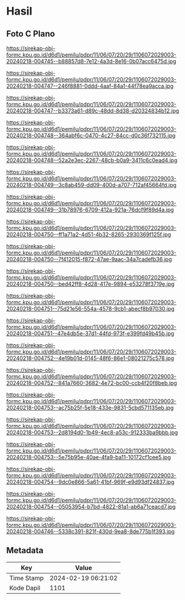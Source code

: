 # Hasil

## Foto C Plano

https://sirekap-obj-formc.kpu.go.id/d6d1/pemilu/pdpr/11/06/07/20/29/1106072029003-20240218-004745--b88857d8-7e12-4a3d-8e16-0b07acc6475d.jpg

https://sirekap-obj-formc.kpu.go.id/d6d1/pemilu/pdpr/11/06/07/20/29/1106072029003-20240218-004747--246f8881-0ddd-4aaf-84a1-44f78ea9acca.jpg

https://sirekap-obj-formc.kpu.go.id/d6d1/pemilu/pdpr/11/06/07/20/29/1106072029003-20240218-004747--b3373a61-d89c-48dd-8d38-d20324834b12.jpg

https://sirekap-obj-formc.kpu.go.id/d6d1/pemilu/pdpr/11/06/07/20/29/1106072029003-20240218-004748--364abf6c-0470-4c27-84cc-d0c36f732115.jpg

https://sirekap-obj-formc.kpu.go.id/d6d1/pemilu/pdpr/11/06/07/20/29/1106072029003-20240218-004748--52a2e3ec-2267-48cb-b0a9-3411c6c0ead4.jpg

https://sirekap-obj-formc.kpu.go.id/d6d1/pemilu/pdpr/11/06/07/20/29/1106072029003-20240218-004749--3c8ab459-dd09-400d-a707-712af45664fd.jpg

https://sirekap-obj-formc.kpu.go.id/d6d1/pemilu/pdpr/11/06/07/20/29/1106072029003-20240218-004749--31b78976-6709-412a-921a-76dcf9f89d4a.jpg

https://sirekap-obj-formc.kpu.go.id/d6d1/pemilu/pdpr/11/06/07/20/29/1106072029003-20240218-004750--ff1a71a2-4d51-4b32-8265-2930369f125f.jpg

https://sirekap-obj-formc.kpu.go.id/d6d1/pemilu/pdpr/11/06/07/20/29/1106072029003-20240218-004750--7f412015-f872-47ae-9aac-34a7cadefb36.jpg

https://sirekap-obj-formc.kpu.go.id/d6d1/pemilu/pdpr/11/06/07/20/29/1106072029003-20240218-004750--bed42ff8-4d28-417e-9894-e53278f3719e.jpg

https://sirekap-obj-formc.kpu.go.id/d6d1/pemilu/pdpr/11/06/07/20/29/1106072029003-20240218-004751--75d21e56-554a-4578-9cb1-abecf8b97030.jpg

https://sirekap-obj-formc.kpu.go.id/d6d1/pemilu/pdpr/11/06/07/20/29/1106072029003-20240218-004751--47e4db5e-37d1-44fd-973f-e399fd49b45b.jpg

https://sirekap-obj-formc.kpu.go.id/d6d1/pemilu/pdpr/11/06/07/20/29/1106072029003-20240218-004752--4e19b01d-0145-48f6-86e1-08021275c578.jpg

https://sirekap-obj-formc.kpu.go.id/d6d1/pemilu/pdpr/11/06/07/20/29/1106072029003-20240218-004752--841a7660-3682-4e72-bc00-ccb4f20f8beb.jpg

https://sirekap-obj-formc.kpu.go.id/d6d1/pemilu/pdpr/11/06/07/20/29/1106072029003-20240218-004753--ac75b25f-5e18-433e-9831-5cbd571135eb.jpg

https://sirekap-obj-formc.kpu.go.id/d6d1/pemilu/pdpr/11/06/07/20/29/1106072029003-20240218-004753--2d8194d0-1b49-4ec8-a53c-912333ba9bbb.jpg

https://sirekap-obj-formc.kpu.go.id/d6d1/pemilu/pdpr/11/06/07/20/29/1106072029003-20240218-004753--5e75b95e-40ae-4fa9-ba11-10172cf1cee5.jpg

https://sirekap-obj-formc.kpu.go.id/d6d1/pemilu/pdpr/11/06/07/20/29/1106072029003-20240218-004754--9dc0e866-5a61-41bf-969f-e9d93df24837.jpg

https://sirekap-obj-formc.kpu.go.id/d6d1/pemilu/pdpr/11/06/07/20/29/1106072029003-20240218-004754--05053954-b7bd-4822-81a1-ab6a71ceacd7.jpg

https://sirekap-obj-formc.kpu.go.id/d6d1/pemilu/pdpr/11/06/07/20/29/1106072029003-20240218-004746--5338c391-821f-430d-9ea8-8de775b1f393.jpg


## Metadata

| Key        | Value               |
| ---------- | ------------------- |
| Time Stamp | 2024-02-19 06:21:02 |
| Kode Dapil | 1101                |



